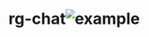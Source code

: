 # rg-chat![example](https://user-images.githubusercontent.com/31632112/170187890-3ba54fdf-827a-4e1f-b93b-c78c7d89ad34.gif)
